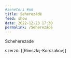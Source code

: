 ```yaml
---
#zenetöri #mű
title: Seherezádé
feed: show
date: 2022-12-23 17:30
permalink: /Seherezádé
---
```

Scheherezade

szerző: [[Rimszkij-Korszakov]]
